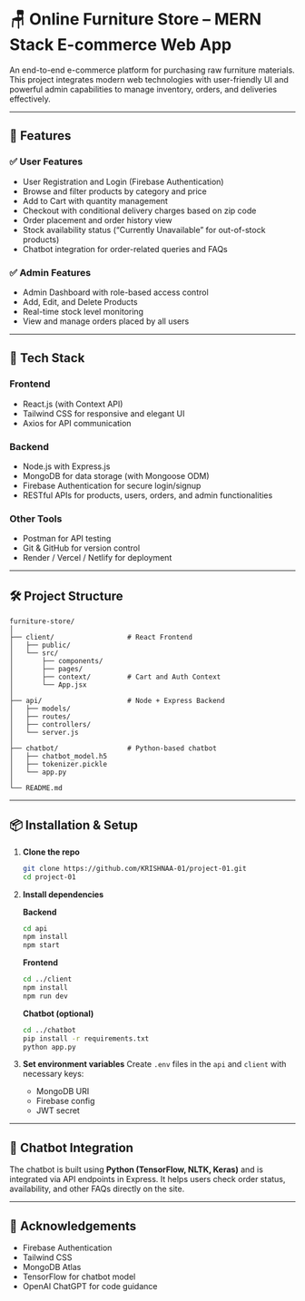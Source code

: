 
# 🪑 Online Furniture Store – MERN Stack E-commerce Web App

An end-to-end e-commerce platform for purchasing raw furniture materials. This project integrates modern web technologies with user-friendly UI and powerful admin capabilities to manage inventory, orders, and deliveries effectively.

---

## 📌 Features

### ✅ User Features
- User Registration and Login (Firebase Authentication)
- Browse and filter products by category and price
- Add to Cart with quantity management
- Checkout with conditional delivery charges based on zip code
- Order placement and order history view
- Stock availability status (“Currently Unavailable” for out-of-stock products)
- Chatbot integration for order-related queries and FAQs

### ✅ Admin Features
- Admin Dashboard with role-based access control
- Add, Edit, and Delete Products
- Real-time stock level monitoring
- View and manage orders placed by all users

---

## 🚀 Tech Stack

### **Frontend**
- React.js (with Context API)
- Tailwind CSS for responsive and elegant UI
- Axios for API communication

### **Backend**
- Node.js with Express.js
- MongoDB for data storage (with Mongoose ODM)
- Firebase Authentication for secure login/signup
- RESTful APIs for products, users, orders, and admin functionalities

### **Other Tools**
- Postman for API testing
- Git & GitHub for version control
- Render / Vercel / Netlify for deployment

---

## 🛠️ Project Structure

```plaintext
furniture-store/
│
├── client/                  # React Frontend
│   ├── public/
│   └── src/
│       ├── components/
│       ├── pages/
│       ├── context/         # Cart and Auth Context
│       └── App.jsx
│
├── api/                     # Node + Express Backend
│   ├── models/
│   ├── routes/
│   ├── controllers/
│   └── server.js
│
├── chatbot/                 # Python-based chatbot
│   ├── chatbot_model.h5
│   ├── tokenizer.pickle
│   └── app.py
│
└── README.md
````

---

## 📦 Installation & Setup

1. **Clone the repo**

   ```bash
   git clone https://github.com/KRISHNAA-01/project-01.git
   cd project-01
   ```

2. **Install dependencies**

   **Backend**

   ```bash
   cd api
   npm install
   npm start
   ```

   **Frontend**

   ```bash
   cd ../client
   npm install
   npm run dev
   ```

   **Chatbot (optional)**

   ```bash
   cd ../chatbot
   pip install -r requirements.txt
   python app.py
   ```

3. **Set environment variables**
   Create `.env` files in the `api` and `client` with necessary keys:

   * MongoDB URI
   * Firebase config
   * JWT secret

---

## 🤖 Chatbot Integration

The chatbot is built using **Python (TensorFlow, NLTK, Keras)** and is integrated via API endpoints in Express. It helps users check order status, availability, and other FAQs directly on the site.

---

## 🙌 Acknowledgements

* Firebase Authentication
* Tailwind CSS
* MongoDB Atlas
* TensorFlow for chatbot model
* OpenAI ChatGPT for code guidance

```


